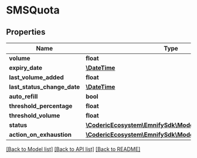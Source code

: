 # SMSQuota

## Properties
Name | Type | Description | Notes
------------ | ------------- | ------------- | -------------
**volume** | **float** |  | 
**expiry_date** | [**\DateTime**](\DateTime.md) |  | 
**last_volume_added** | **float** |  | [optional] 
**last_status_change_date** | [**\DateTime**](\DateTime.md) |  | [optional] 
**auto_refill** | **bool** |  | [optional] 
**threshold_percentage** | **float** |  | 
**threshold_volume** | **float** |  | [optional] 
**status** | [**\CodericEcosystem\EmnifySdk\Model\QuotaStatus**](QuotaStatus.md) |  | 
**action_on_exhaustion** | [**\CodericEcosystem\EmnifySdk\Model\ActionOnExhaustion**](ActionOnExhaustion.md) |  | [optional] 

[[Back to Model list]](../../README.md#documentation-for-models) [[Back to API list]](../../README.md#documentation-for-api-endpoints) [[Back to README]](../../README.md)

